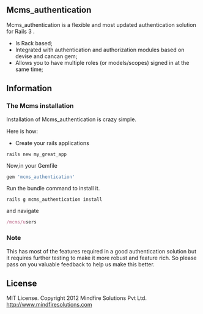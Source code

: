 ## Mcms_authentication


Mcms_authentication is a flexible and most updated authentication solution for Rails 3 .

* Is Rack based;
* Integrated with authentication and authorization modules based on devise and cancan gem;
* Allows you to have multiple roles (or models/scopes) signed in at the same time;


## Information

### The Mcms installation

Installation of Mcms_authentication is crazy simple. 

Here is how:

* Create your rails applications

```console
rails new my_great_app
```

Now,in your Gemfile

```ruby
gem 'mcms_authentication'
```


Run the bundle command to install it.


```console
rails g mcms_authentication install
```

and navigate

```ruby
/mcms/users
```




### Note

This has most of the features required in a good authentication solution but it requires further testing to make it more robust and feature rich. So please pass on you valuable feedback 
to help us make this better. 

 

## License

MIT License. Copyright 2012 Mindfire Solutions Pvt Ltd. http://www.mindfiresolutions.com

